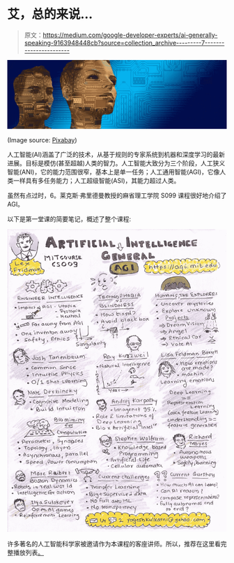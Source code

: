 # 艾，总的来说…

> 原文：<https://medium.com/google-developer-experts/ai-generally-speaking-9163948448cb?source=collection_archive---------7----------------------->

![](img/d70291cdd2dbba83e33bef3a4aa9c503.png)

(Image source: [Pixabay](https://pixabay.com/illustrations/header-banner-head-mannequin-915122/))

人工智能(AI)涵盖了广泛的技术，从基于规则的专家系统到机器和深度学习的最新进展。目标是模仿(甚至超越)人类的智力。人工智能大致分为三个阶段，人工狭义智能(ANI)，它的能力范围很窄，基本上是单一任务；人工通用智能(AGI)，它像人类一样具有多任务能力；人工超级智能(ASI)，其能力超过人类。

虽然有点过时，6。莱克斯·弗里德曼教授的麻省理工学院 S099 课程很好地介绍了 AGI。

以下是第一堂课的简要笔记，概述了整个课程:

![](img/ead739a2d871b118b8e28586765d8fec.png)

许多著名的人工智能科学家被邀请作为本课程的客座讲师。所以，推荐在这里看完整播放列表[。](https://www.youtube.com/playlist?list=PL4jieTF-BpWoiVjta6VuRy5plFtDm9eRG)